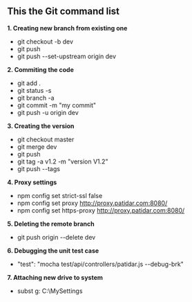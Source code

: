 
## This the Git command list ##

**1. Creating new branch from existing one**
* git checkout -b dev
* git push
* git push --set-upstream origin dev


**2. Commiting the code**
* git add . 
* git status -s
* git branch -a
* git commit -m "my commit"
* git push -u origin dev


**3. Creating the version**
* git checkout master
* git merge dev
* git push
* git tag -a v1.2 -m "version V1.2"
* git push --tags

 
**4. Proxy settings**
* npm config set strict-ssl false
* npm config set proxy http://proxy.patidar.com:8080/
* npm config set https-proxy http://proxy.patidar.com:8080/


**5. Deleting the remote branch**
* git push origin --delete dev


**6. Debugging the unit test case**
* "test": "mocha test/api/controllers/patidar.js --debug-brk"


**7. Attaching new drive to system**
* subst g: C:\MySettings



